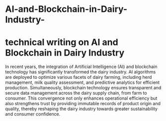 # AI-and-Blockchain-in-Dairy-Industry-
# technical writing on AI and Blockchain in Dairy Industry
In recent years, the integration of Artificial Intelligence (AI) and blockchain technology has significantly transformed the dairy industry. AI algorithms are deployed to optimize various facets of dairy farming, including herd management, milk quality assessment, and predictive analytics for efficient production. Simultaneously, blockchain technology ensures transparent and secure data management across the dairy supply chain, from farm to consumer. This convergence not only enhances operational efficiency but also strengthens trust by providing immutable records of product origin and quality, thereby reshaping the dairy industry towards greater sustainability and consumer confidence.
